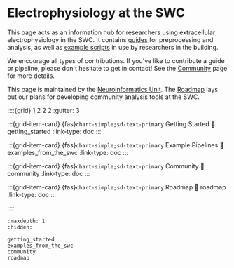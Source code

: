 # Electrophysiology at the SWC

This page acts as an information hub for researchers using 
extracellular electrophysiology in the SWC. It contains
[guides](getting_started.md)
for preprocessing and analysis, as well as 
[example scripts](examples_from_the_swc.md) 
in use by researchers in the building.

We encourage all types of contributions. If you've like to contribute a guide or pipeline, 
please don't hesitate to get in contact! See the 
[Community](community.md) 
page for more details.

This page is maintained by the 
[Neuroinformatics Unit](neuroinformatics.dev). The 
[Roadmap](roadmap.md)
lays out our plans for developing community 
analysis tools at the SWC.


::::{grid} 1 2 2 2
:gutter: 3

:::{grid-item-card} {fas}`chart-simple;sd-text-primary` Getting Started
:link: getting_started
:link-type: doc
:::

:::{grid-item-card} {fas}`chart-simple;sd-text-primary` Example Pipelines
:link: examples_from_the_swc
:link-type: doc
:::

:::{grid-item-card} {fas}`chart-simple;sd-text-primary` Community
:link: community
:link-type: doc
:::

:::{grid-item-card} {fas}`chart-simple;sd-text-primary` Roadmap
:link: roadmap
:link-type: doc
:::

::::

```{toctree}
:maxdepth: 1
:hidden:

getting_started
examples_from_the_swc
community
roadmap
```
